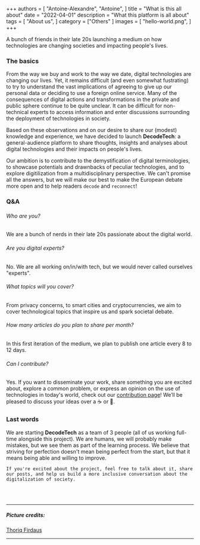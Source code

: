 +++
authors = [
    "Antoine-Alexandre", "Antoine",
]
title = "What is this all about"
date = "2022-04-01"
description = "What this platform is all about"
tags = [ "About us",
]
category = ["Others" ]
images = [
    "hello-world.png",
]
+++

A bunch of friends in their late 20s launching a medium on how technologies are changing societies and impacting people's lives. 

### The basics 
From the way we buy and work to the way we date, digital technologies are changing our lives. Yet, it remains difficult (and even somewhat fustrating) to try to understand the vast implications of agreeing to give up our personal data or deciding to use a foreign online service. Many of the consequences of digital actions and transformations in the private and public sphere continue to be quite unclear. It can be difficult for non-technical experts to access information and enter discussions surrounding the deployment of technologies in society.  

Based on these observations and on our desire to share our (modest) knowledge and experience, we have decided to launch **DecodeTech**: a general-audience platform to share thoughts, insights and analyses about digital technologies and their impacts on people's lives. 

Our ambition is to contribute to the demystification of digital terminologies, to showcase potentials and drawnbacks of peculiar technologies, and to explore digitilization from a multidisciplinary perspective. We can't promise all the answers, but we will make our best to make the European debate more open and to help readers `decode` and `reconnect`!

### Q&A

###### Who are you? 
We are a bunch of nerds in their late 20s passionate about the digital world. 

###### Are you digital experts? 
No. We are all working on/in/with tech, but we would never called ourselves "experts". 

###### What topics will you cover? 
From privacy concerns, to smart cities and cryptocurrencies, we aim to cover technological topics that inspire us and spark societal debate.

###### How many articles do you plan to share per month? 
In this first iteration of the medium, we plan to publish one article every 8 to 12 days. 

###### Can I contribute? 
Yes. If you want to disseminate your work, share something you are excited about, explore a common problem, or express an opinion on the use of technologies in today's world, check out our [contribution page](https://decodetech.eu/post/contribute/)! We’ll be pleased to discuss your ideas over a ☕️ or 🍺.

### Last words
We are starting **DecodeTech** as a team of 3 people (all of us working full-time alongside this project). We are humans, we will probably make mistakes, but we see them as part of the learning process. We believe that striving for perfection doesn't mean being perfect from the start, but that it means being able and willing to improve. 

`If you're excited about the project, feel free to talk about it, share our posts, and help us build a more inclusive conversation about the digitalization of society.`
##### &nbsp; 

***
##### Picture credits:
[Thoriq Firdaus](https://www.hongkiat.com/blog/hello-world-different-programming-languages/) 
***
##### &nbsp; 
